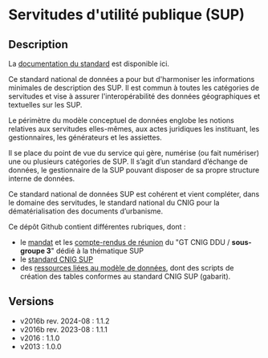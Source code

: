 # Servitudes d'utilité publique (SUP)

## Description
La [documentation du standard](https://cnig.gouv.fr/ressources-dematerialisation-documents-d-urbanisme-a2732.html) est disponible ici.

Ce standard national de données a pour but d'harmoniser les informations minimales de description des SUP. Il est commun à toutes les catégories de servitudes et vise à assurer l'interopérabilité des données géographiques et textuelles sur les SUP.

Le périmètre du modèle conceptuel de données englobe les notions relatives aux servitudes elles-mêmes, aux actes juridiques les instituant, les gestionnaires, les générateurs et les assiettes.

Il se place du point de vue du service qui gère, numérise (ou fait numériser) une ou plusieurs catégories de SUP. Il s’agit d’un standard d’échange de données, le gestionnaire de la SUP pouvant disposer de sa propre structure interne de données.

Ce standard national de données SUP est cohérent et vient compléter, dans le domaine des servitudes, le standard national du CNIG pour la dématérialisation des documents d’urbanisme.

Ce dépôt Github contient différentes rubriques, dont : 

- le [mandat](https://github.com/cnigfr/schema-servitudes-utilite-publique/tree/main/mandat) et les [compte-rendus de réunion](https://github.com/cnigfr/schema-servitudes-utilite-publique/tree/main/reunions) du "GT CNIG DDU / **sous-groupe 3**" dédié à la thématique SUP
- le [standard CNIG SUP](https://github.com/cnigfr/schema-servitudes-utilite-publique/tree/main/standard)
- des [ressources liées au modèle de données](https://github.com/cnigfr/schema-servitudes-utilite-publique/tree/main/schema), dont des scripts de création des tables conformes au standard CNIG SUP (gabarit).


## Versions
- v2016b rev. 2024-08 : 1.1.2
- v2016b rev. 2023-08 : 1.1.1
- v2016 : 1.1.0
- v2013 : 1.0.0
